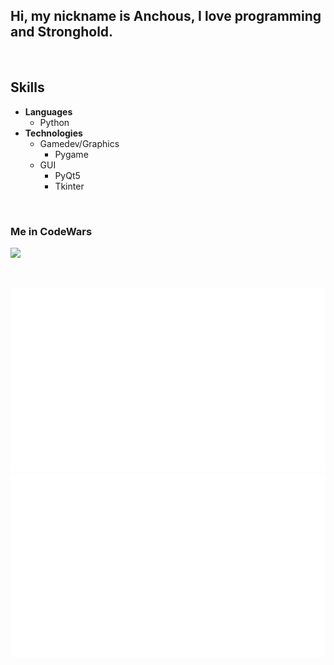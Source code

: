 ## Hi, my nickname is Anchous, I love programming and Stronghold.

<br>

## Skills
- **Languages**
    - Python
- **Technologies**
    - Gamedev/Graphics
        - Pygame
    - GUI
        - PyQt5
        - Tkinter

<br>

### Me in CodeWars
<p>
  <a href="https://www.codewars.com/users/Anchous" target="_blank">
  <img src="https://www.codewars.com/users/Anchous/badges/large">
</p>
    
<br>

![Stats Overview](https://raw.githubusercontent.com/Programmer-Anchous/github-stats-transparent/output/generated/overview.svg)
![Most Used Languages](https://raw.githubusercontent.com/Programmer-Anchous/github-stats-transparent/output/generated/languages.svg)
